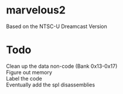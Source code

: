 # marvelous2
  Based on the NTSC-U Dreamcast Version

# Todo
  Clean up the data non-code (Bank 0x13-0x17)\
  Figure out memory\
  Label the code\
  Eventually add the spl disassemblies
